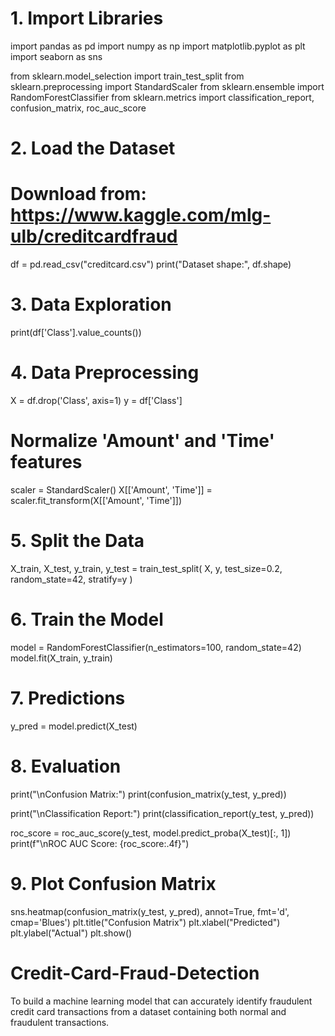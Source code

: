# 1. Import Libraries
import pandas as pd
import numpy as np
import matplotlib.pyplot as plt
import seaborn as sns

from sklearn.model_selection import train_test_split
from sklearn.preprocessing import StandardScaler
from sklearn.ensemble import RandomForestClassifier
from sklearn.metrics import classification_report, confusion_matrix, roc_auc_score

# 2. Load the Dataset
# Download from: https://www.kaggle.com/mlg-ulb/creditcardfraud
df = pd.read_csv("creditcard.csv")
print("Dataset shape:", df.shape)

# 3. Data Exploration
print(df['Class'].value_counts())

# 4. Data Preprocessing
X = df.drop('Class', axis=1)
y = df['Class']

# Normalize 'Amount' and 'Time' features
scaler = StandardScaler()
X[['Amount', 'Time']] = scaler.fit_transform(X[['Amount', 'Time']])

# 5. Split the Data
X_train, X_test, y_train, y_test = train_test_split(
    X, y, test_size=0.2, random_state=42, stratify=y
)

# 6. Train the Model
model = RandomForestClassifier(n_estimators=100, random_state=42)
model.fit(X_train, y_train)

# 7. Predictions
y_pred = model.predict(X_test)

# 8. Evaluation
print("\nConfusion Matrix:")
print(confusion_matrix(y_test, y_pred))

print("\nClassification Report:")
print(classification_report(y_test, y_pred))

roc_score = roc_auc_score(y_test, model.predict_proba(X_test)[:, 1])
print(f"\nROC AUC Score: {roc_score:.4f}")

# 9. Plot Confusion Matrix
sns.heatmap(confusion_matrix(y_test, y_pred), annot=True, fmt='d', cmap='Blues')
plt.title("Confusion Matrix")
plt.xlabel("Predicted")
plt.ylabel("Actual")
plt.show()
# Credit-Card-Fraud-Detection
To build a machine learning model that can accurately identify fraudulent credit card transactions from a dataset containing both normal and fraudulent transactions.
